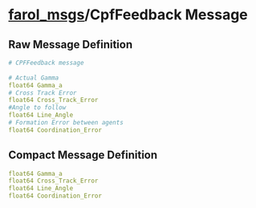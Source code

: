 [farol_msgs](index-msg.md)/CpfFeedback Message
====================================================

Raw Message Definition
----------------------

```yaml
# CPFFeedback message  
  
# Actual Gamma  
float64 Gamma_a  
# Cross Track Error  
float64 Cross_Track_Error   
#Angle to follow  
float64 Line_Angle  
# Formation Error between agents  
float64 Coordination_Error   
```

Compact Message Definition
--------------------------
```yaml
float64 Gamma_a  
float64 Cross_Track_Error  
float64 Line_Angle  
float64 Coordination_Error
```
